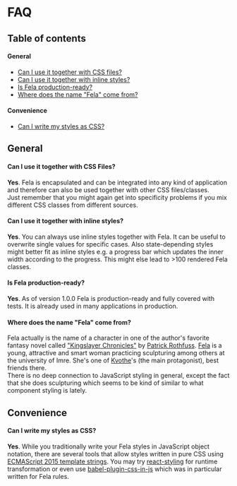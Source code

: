 # FAQ

## Table of contents
#### General
* [Can I use it together with CSS files?](#can-i-use-it-together-with-css-files)
* [Can I use it together with inline styles?](#can-i-use-it-together-with-inline-styles)
* [Is Fela production-ready?](#is-fela-production-ready)
* [Where does the name "Fela" come from?](#where-does-the-name-fela-come-from)

#### Convenience
* [Can I write my styles as CSS?](#can-i-write-my-styles-as-css)

## General
#### Can I use it together with CSS Files?
**Yes**. Fela is encapsulated and can be integrated into any kind of application and therefore can also be used together with other CSS files/classes.<br>
Just remember that you might again get into specificity problems if you mix different CSS classes from different sources.

#### Can I use it together with inline styles?
**Yes**. You can always use inline styles together with Fela. It can be useful to overwrite single values for specific cases. Also state-depending styles might better fit as inline styles e.g. a progress bar which updates the inner width according to the progress. This might else lead to >100 rendered Fela classes.

#### Is Fela production-ready?
**Yes**. As of version 1.0.0 Fela is production-ready and fully covered with tests. It is already used in many applications in production.

#### Where does the name "Fela" come from?
Fela actually is the name of a character in one of the author's favorite fantasy novel called ["Kingslayer Chronicles"](https://en.wikipedia.org/wiki/The_Kingkiller_Chronicle) by [Patrick Rothfuss](http://www.patrickrothfuss.com/content/index.asp). [Fela](http://kingkiller.wikia.com/wiki/Fela) is a young, attractive and smart woman practicing sculpturing among others at the university of Imre. She's one of [Kvothe](http://kingkiller.wikia.com/wiki/Kvothe)'s (the main protagonist), best friends there.<br>
There is no deep connection to JavaScript styling in general, except the fact that she does sculpturing which seems to be kind of similar to what component styling is lately.

## Convenience
#### Can I write my styles as CSS?
**Yes**. While you traditionally write your Fela styles in JavaScript object notation, there are several tools that allow styles written in pure CSS using [ECMAScript 2015 template strings](https://developer.mozilla.org/de/docs/Web/JavaScript/Reference/template_strings). You may try [react-styling](https://github.com/halt-hammerzeit/react-styling) for runtime transformation or even use [babel-plugin-css-in-js](https://github.com/jakecoxon/babel-plugin-css-to-js) which was in particular written for Fela rules.
